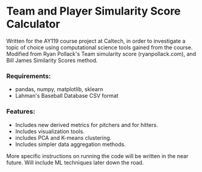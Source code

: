 # Team and Player Simularity Score Calculator

Written for the AY119 course project at Caltech, in order to investigate a topic of choice using computational science tools gained from the course.
Modified from Ryan Pollack's Team simularity score (ryanpollack.com), and Bill James Similarity Scores method.

### Requirements:
- pandas, numpy, matplotlib, sklearn
- Lahman's Baseball Database CSV format

### Features:
+ Includes new derived metrics for pitchers and for hitters.
+ Includes visualization tools.
+ includes PCA and K-means clustering.
+ Includes simpler data aggregation methods.

More specific instructions on running the code will be written in the near future. Will include ML techniques later down the road.
